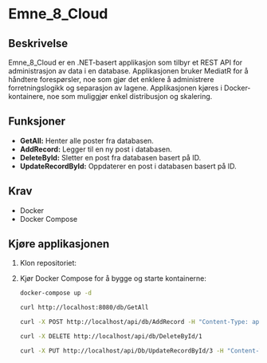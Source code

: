 # Emne_8_Cloud

## Beskrivelse

Emne_8_Cloud er en .NET-basert applikasjon som tilbyr et REST API for administrasjon av data i en database. 
Applikasjonen bruker MediatR for å håndtere forespørsler, noe som gjør det enklere å administrere forretningslogikk og separasjon av lagene. 
Applikasjonen kjøres i Docker-kontainere, noe som muliggjør enkel distribusjon og skalering.

## Funksjoner

* **GetAll:** Henter alle poster fra databasen.
* **AddRecord:** Legger til en ny post i databasen.
* **DeleteById:** Sletter en post fra databasen basert på ID.
* **UpdateRecordById:** Oppdaterer en post i databasen basert på ID.

## Krav

* Docker
* Docker Compose

## Kjøre applikasjonen

1. Klon repositoriet:

2. Kjør Docker Compose for å bygge og starte kontainerne:

   ```bash
   docker-compose up -d
   
   curl http://localhost:8080/db/GetAll
   
   curl -X POST http://localhost/api/db/AddRecord -H "Content-Type: application/json" -d "{\"Titel\": \"value\", \"Description\": \"value\"}"
   
   curl -X DELETE http://localhost/api/db/DeleteById/1
   
   curl -X PUT http://localhost/api/Db/UpdateRecordById/3 -H "Content-Type: application/json" -d "{\"Titel\": \"new_value1\", \"Description\": \"new_value2\"}"

   
